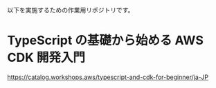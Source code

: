 以下を実施するための作業用リポジトリです。

# TypeScript の基礎から始める AWS CDK 開発入門
https://catalog.workshops.aws/typescript-and-cdk-for-beginner/ja-JP
